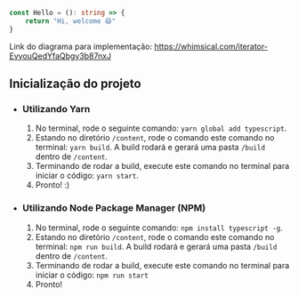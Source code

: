 
```typescript
const Hello = (): string => {
    return "Hi, welcome 😆"
}
```

Link do diagrama para implementação: https://whimsical.com/iterator-EvyouQedYfaQbgy3b87nxJ

## Inicialização do projeto

- ### Utilizando Yarn

	1. No terminal, rode o seguinte comando: `yarn global add typescript`.
	2. Estando no diretório `/content`, rode o comando este comando no terminal: `yarn build`. A build 	rodará e gerará uma pasta `/build` dentro de `/content`.
	3. Terminando de rodar a build, execute este comando no terminal para iniciar o código: `yarn start`.
	4. Pronto! :)

- ### Utilizando Node Package Manager (NPM)

	1. No terminal, rode o seguinte comando: `npm install typescript -g`.
	2. Estando no diretório `/content`, rode o comando este comando no terminal: `npm run build`. A build rodará e gerará uma pasta `/build` dentro de `/content`.
	3. Terminando de rodar a build, execute este comando no terminal para iniciar o código: `npm run start`
	4. Pronto!
